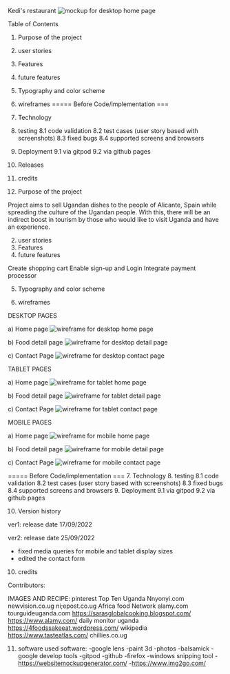 Kedi's restaurant
![mockup for desktop home page](./assets/project-design/stories/mockup.png)


Table of Contents
1. Purpose of the project
2. user stories
3. Features
4. future features
5. Typography and color scheme
6. wireframes
===== Before Code/implementation ===
7. Technology
8. testing
   8.1 code validation
   8.2 test cases (user story based with screenshots)
   8.3 fixed bugs
   8.4 supported screens and browsers
9. Deployment
   9.1 via gitpod
   9.2 via github pages

10. Releases

11. credits


1. Purpose of the project

Project aims to sell Ugandan dishes to the people of Alicante, Spain while spreading the culture of the Ugandan people. With this, there will be an indirect boost in tourism by those who would like to visit Uganda and have an experience.

2. user stories
3. Features
4. future features

Create shopping cart
Enable sign-up and Login
Integrate payment processor

5. Typography and color scheme



6. wireframes

DESKTOP PAGES

a) Home page
![wireframe for desktop home page](./assets/project-design/wireframes/wf-dt-home.png)

b) Food detail page
![wireframe for desktop detail page](./assets/project-design/wireframes/wf-dt-details.png)

c) Contact Page
![wireframe for desktop contact page](./assets/project-design/wireframes/wf-dt-contact.png)

TABLET PAGES

a) Home page
![wireframe for tablet home page](./assets/project-design/wireframes/wf-tab-home.png)

b) Food detail page
![wireframe for tablet detail page](./assets/project-design/wireframes/wf-tab-details.png)

c) Contact Page
![wireframe for tablet contact page](./assets/project-design/wireframes/wf-tab-contact.png)

MOBILE PAGES

a) Home page
![wireframe for mobile home page](./assets/project-design/wireframes/wf-mob-home.png)

b) Food detail page
![wireframe for mobile detail page](./assets/project-design/wireframes/wf-mob-details.png)

c) Contact Page
![wireframe for mobile contact page](./assets/project-design/wireframes/wf-mob-contact.png)

===== Before Code/implementation ===
7. Technology
8. testing
   8.1 code validation
   8.2 test cases (user story based with screenshots)
   8.3 fixed bugs
   8.4 supported screens and browsers
9. Deployment
   9.1 via gitpod
   9.2 via github pages

10. Version history

ver1: release date 17/09/2022

ver2: release date 25/09/2022
- fixed media queries for mobile and tablet display sizes
- edited the contact form 


10. credits

Contributors:

IMAGES AND RECIPE:
pinterest
Top Ten Uganda
Nnyonyi.com
newvision.co.ug
ni;epost.co.ug
Africa food Network
alamy.com
tourguideuganda.com
https://sarasglobalcooking.blogspot.com/
https://www.alamy.com/
daily monitor uganda
https://4foodssakeeat.wordpress.com/
wikipedia
https://www.tasteatlas.com/
chillies.co.ug

11. software used
software:
-google lens
-paint 3d
-photos
-balsamick
-google develop tools
-gitpod
-github
-firefox
-windows snipping tool
-https://websitemockupgenerator.com/
-https://www.img2go.com/
